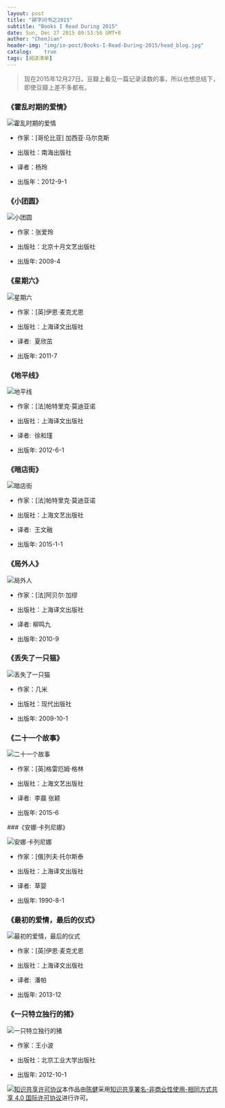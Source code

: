 ```yaml
---
layout: post
title: "耕字问书之2015"
subtitle: "Books I Read During 2015"
date: Sun, Dec 27 2015 09:53:56 GMT+8
author: "ChenJian"
header-img: "img/in-post/Books-I-Read-During-2015/head_blog.jpg"
catalog:    true
tags: [阅读清单]
---
```


> 现在2015年12月27日。豆瓣上看见一篇记录读数的事，所以也想总结下，即使豆瓣上差不多都有。


### 《霍乱时期的爱情》


![霍乱时期的爱情](https://img3.doubanio.com/lpic/s11284102.jpg)


- 作家：[哥伦比亚] 加西亚·马尔克斯

- 出版社：南海出版社

- 译者：杨玲

- 出版年：2012-9-1

### 《小团圆》

![小团圆](https://img3.doubanio.com/lpic/s4197443.jpg)

- 作家：张爱玲

- 出版社：北京十月文艺出版社

- 出版年: 2009-4

### 《星期六》

![星期六](https://img3.doubanio.com/lpic/s6784196.jpg)

- 作家：[英]伊恩·麦克尤恩

- 出版社：上海译文出版社

- 译者:  夏欣茁

- 出版年: 2011-7

### 《地平线》

![地平线](https://img3.doubanio.com/lpic/s27601425.jpg)

- 作家：[法]帕特里克·莫迪亚诺

- 出版社：上海译文出版社

- 译者:  徐和瑾

- 出版年: 2012-6-1

### 《暗店街》

![暗店街](https://img3.doubanio.com/lpic/s27812222.jpg)

- 作家：[法]帕特里克·莫迪亚诺

- 出版社：上海文艺出版社

- 译者:  王文融

- 出版年: 2015-1-1


### 《局外人》

![局外人](https://img3.doubanio.com/lpic/s4468484.jpg)

- 作家：[法]阿贝尔·加缪

- 出版社：上海译文出版社

- 译者: 柳鸣九

- 出版年: 2010-9

### 《丢失了一只猫》

![丢失了一只猫](https://img3.doubanio.com/lpic/s4073096.jpg)

- 作家：几米

- 出版社：现代出版社

- 出版年: 2009-10-1

### 《二十一个故事》

![二十一个故事](https://img3.doubanio.com/lpic/s28057835.jpg)

- 作家：[英]格雷厄姆·格林

- 出版社：上海文艺出版社

- 译者:  李晨 张颖

- 出版年: 2015-6


###《安娜·卡列尼娜》

![安娜·卡列尼娜](https://img3.doubanio.com/lpic/s27261922.jpg)

- 作家：[俄]列夫·托尔斯泰

- 出版社：上海译文出版社

- 译者:  草婴

- 出版年: 1990-8-1

### 《最初的爱情，最后的仪式》

![最初的爱情，最后的仪式](https://img3.doubanio.com/lpic/s27192910.jpg)

- 作家：[英]伊恩·麦克尤恩

- 出版社：上海译文出版社

- 译者:  潘帕

- 出版年: 2013-12

### 《一只特立独行的猪》

![一只特立独行的猪](https://img1.doubanio.com/lpic/s24964698.jpg)

- 作家：王小波

- 出版社：北京工业大学出版社

- 出版年: 2012-10-1


<a rel="license" href="http://creativecommons.org/licenses/by-nc-sa/4.0/"><img alt="知识共享许可协议" style="border-width:0" src="https://i.creativecommons.org/l/by-nc-sa/4.0/88x31.png" /></a>本作品由<a xmlns:cc="http://creativecommons.org/ns#" href="https://o-my-chenjian.com/2015/12/27/Books-I-Read-During-2015/" property="cc:attributionName" rel="cc:attributionURL">陈健</a>采用<a rel="license" href="http://creativecommons.org/licenses/by-nc-sa/4.0/">知识共享署名-非商业性使用-相同方式共享 4.0 国际许可协议</a>进行许可。
